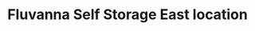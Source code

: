 ---
title: "Fluvanna Self Storage East location"
url: /palmyra/fluvanna-self-storage-east-location/
shop: Mieten
---
